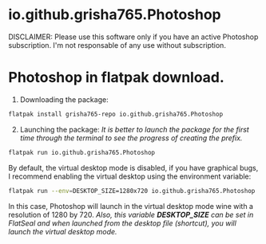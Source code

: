 # io.github.grisha765.Photoshop
DISCLAIMER: Please use this software only if you have an active Photoshop subscription. I'm not responsable of any use without subscription.

# Photoshop in flatpak download.
1) Downloading the package:
```bash
flatpak install grisha765-repo io.github.grisha765.Photoshop
```
2) Launching the package:
*It is better to launch the package for the first time through the terminal to see the progress of creating the prefix.*
```bash
flatpak run io.github.grisha765.Photoshop
```
By default, the virtual desktop mode is disabled, if you have graphical bugs, I recommend enabling the virtual desktop using the environment variable:
```bash
flatpak run --env=DESKTOP_SIZE=1280x720 io.github.grisha765.Photoshop
```
In this case, Photoshop will launch in the virtual desktop mode wine with a resolution of 1280 by 720.
*Also, this variable **DESKTOP_SIZE** can be set in FlatSeal and when launched from the desktop file (shortcut), you will launch the virtual desktop mode.*
